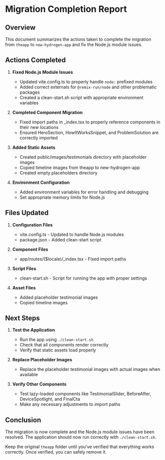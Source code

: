 # Migration Completion Report

## Overview

This document summarizes the actions taken to complete the migration from `theapp` to `new-hydrogen-app` and fix the Node.js module issues.

## Actions Completed

1. **Fixed Node.js Module Issues**
   - Updated vite.config.ts to properly handle `node:` prefixed modules
   - Added correct externals for `@remix-run/node` and other problematic packages
   - Created a clean-start.sh script with appropriate environment variables

2. **Completed Component Migration**
   - Fixed import paths in _index.tsx to properly reference components in their new locations
   - Ensured HeroSection, HowItWorksSnippet, and ProblemSolution are correctly imported

3. **Added Static Assets**
   - Created public/images/testimonials directory with placeholder images
   - Copied timeline images from theapp to new-hydrogen-app
   - Created empty placeholders directory

4. **Environment Configuration**
   - Added environment variables for error handling and debugging
   - Set appropriate memory limits for Node.js

## Files Updated

1. **Configuration Files**
   - vite.config.ts - Updated to handle Node.js modules
   - package.json - Added clean-start script

2. **Component Files**
   - app/routes/($locale)/_index.tsx - Fixed import paths

3. **Script Files**
   - clean-start.sh - Script for running the app with proper settings

4. **Asset Files**
   - Added placeholder testimonial images
   - Copied timeline images

## Next Steps

1. **Test the Application**
   - Run the app using `./clean-start.sh`
   - Check that all components render correctly
   - Verify that static assets load properly

2. **Replace Placeholder Images**
   - Replace the placeholder testimonial images with actual images when available

3. **Verify Other Components**
   - Test lazy-loaded components like TestimonialSlider, BeforeAfter, DeviceSpotlight, and FinalCta
   - Make any necessary adjustments to import paths

## Conclusion

The migration is now complete and the Node.js module issues have been resolved. The application should now run correctly with `./clean-start.sh`.

Keep the original `theapp` folder until you've verified that everything works correctly. Once verified, you can safely remove it.
